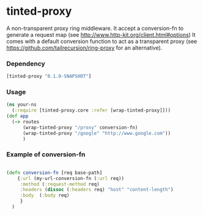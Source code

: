 # tinted-proxy

A non-transparent proxy ring middleware. 
It accept a conversion-fn to generate a request map (see http://www.http-kit.org/client.html#options)
It comes with a default conversion function to act as a transparent proxy (see https://github.com/tailrecursion/ring-proxy for an alternative). 

### Dependency

```clojure
[tinted-proxy "0.1.0-SNAPSHOT"]
```
### Usage

```clojure
(ns your-ns
  (:require [tinted-proxy.core :refer [wrap-tinted-proxy]]))
(def app
  (-> routes
      (wrap-tinted-proxy "/proxy" conversion-fn)
      (wrap-tinted-proxy "/google" "http://www.google.com"))
      )
```

### Example of conversion-fn
```clojure

(defn conversion-fn [req base-path]
    {:url (my-url-conversion-fn (:url req))
     :method (:request-method req)
     :headers (dissoc (:headers req) "host" "content-length")
     :body  (:body req)
     }
  )
```


